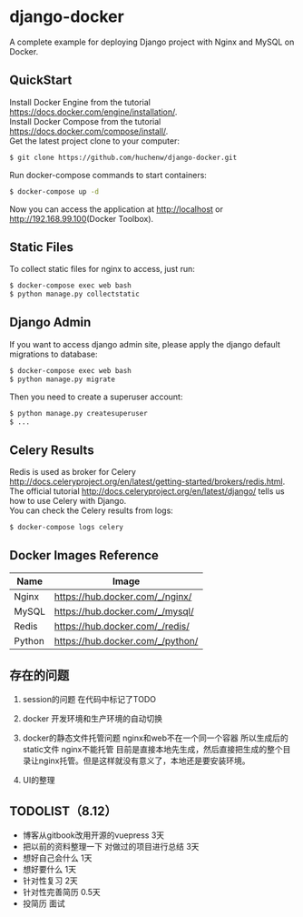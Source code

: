 # django-docker
A complete example for deploying Django project with Nginx and MySQL on Docker.
## QuickStart
Install Docker Engine from the tutorial <https://docs.docker.com/engine/installation/>.</br>
Install Docker Compose from the tutorial <https://docs.docker.com/compose/install/>.</br>
Get the latest project clone to your computer:
```bash
$ git clone https://github.com/huchenw/django-docker.git
```
Run docker-compose commands to start containers:
```bash
$ docker-compose up -d
```
Now you can access the application at <http://localhost> or <http://192.168.99.100>(Docker Toolbox).</br>
## Static Files
To collect static files for nginx to access, just run:
```bash
$ docker-compose exec web bash
$ python manage.py collectstatic
```
## Django Admin
If you want to access django admin site, please apply the django default migrations to database:
```bash
$ docker-compose exec web bash
$ python manage.py migrate
```
Then you need to create a superuser account:
```bash
$ python manage.py createsuperuser
$ ...
```
## Celery Results
Redis is used as broker for Celery <http://docs.celeryproject.org/en/latest/getting-started/brokers/redis.html>.</br>
The official tutorial <http://docs.celeryproject.org/en/latest/django/> tells us how to use Celery with Django.</br>
You can check the Celery results from logs:
```bash
$ docker-compose logs celery
```
## Docker Images Reference

| Name   | Image                              |
| ------ | ---------------------------------- |
| Nginx  | <https://hub.docker.com/_/nginx/>  |
| MySQL  | <https://hub.docker.com/_/mysql/>  |
| Redis  | <https://hub.docker.com/_/redis/>  |
| Python | <https://hub.docker.com/_/python/> |


## 存在的问题

1. session的问题 在代码中标记了TODO

2. docker 开发环境和生产环境的自动切换

3. docker的静态文件托管问题 nginx和web不在一个同一个容器 所以生成后的static文件 nginx不能托管 目前是直接本地先生成，然后直接把生成的整个目录让nginx托管。但是这样就没有意义了，本地还是要安装环境。

4. UI的整理

## TODOLIST（8.12）

- 博客从gitbook改用开源的vuepress 3天
- 把以前的资料整理一下 对做过的项目进行总结 3天
- 想好自己会什么 1天
- 想好要什么 1天
- 针对性复习 2天
- 针对性完善简历 0.5天
- 投简历 面试

